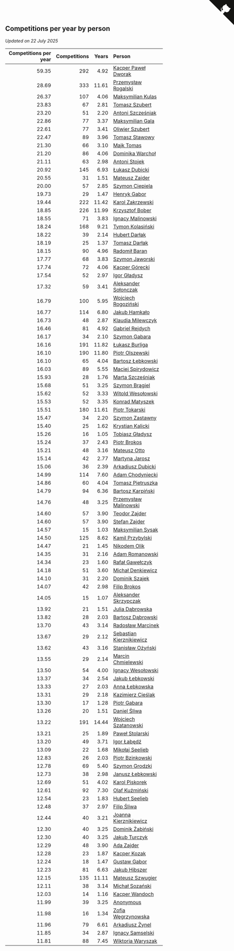 ## Competitions per year by person

*Updated on 22 July 2025*

| Competitions per year | Competitions | Years | Person |
| ---: | ---: | ---: | :--- |
| 59.35 | 292 | 4.92 | [Kacper Paweł Dworak](https://www.worldcubeassociation.org/persons/2020DWOR01) |
| 28.69 | 333 | 11.61 | [Przemysław Rogalski](https://www.worldcubeassociation.org/persons/2013ROGA02) |
| 26.37 | 107 | 4.06 | [Maksymilian Kulas](https://www.worldcubeassociation.org/persons/2021KULA02) |
| 23.83 | 67 | 2.81 | [Tomasz Szubert](https://www.worldcubeassociation.org/persons/2022SZUB02) |
| 23.20 | 51 | 2.20 | [Antoni Szcześniak](https://www.worldcubeassociation.org/persons/2023SZCZ04) |
| 22.86 | 77 | 3.37 | [Maksymilian Gala](https://www.worldcubeassociation.org/persons/2022GALA01) |
| 22.61 | 77 | 3.41 | [Oliwier Szubert](https://www.worldcubeassociation.org/persons/2022SZUB01) |
| 22.47 | 89 | 3.96 | [Tomasz Stawowy](https://www.worldcubeassociation.org/persons/2021STAW01) |
| 21.30 | 66 | 3.10 | [Majk Tomas](https://www.worldcubeassociation.org/persons/2022TOMA05) |
| 21.20 | 86 | 4.06 | [Dominika Warchoł](https://www.worldcubeassociation.org/persons/2021WARC01) |
| 21.11 | 63 | 2.98 | [Antoni Stojek](https://www.worldcubeassociation.org/persons/2022STOJ03) |
| 20.92 | 145 | 6.93 | [Łukasz Dubicki](https://www.worldcubeassociation.org/persons/2018DUBI01) |
| 20.55 | 31 | 1.51 | [Mateusz Zajder](https://www.worldcubeassociation.org/persons/2024ZAJD01) |
| 20.00 | 57 | 2.85 | [Szymon Ciepiela](https://www.worldcubeassociation.org/persons/2022CIEP01) |
| 19.73 | 29 | 1.47 | [Henryk Gabor](https://www.worldcubeassociation.org/persons/2024GABO02) |
| 19.44 | 222 | 11.42 | [Karol Zakrzewski](https://www.worldcubeassociation.org/persons/2014ZAKR01) |
| 18.85 | 226 | 11.99 | [Krzysztof Bober](https://www.worldcubeassociation.org/persons/2013BOBE01) |
| 18.55 | 71 | 3.83 | [Ignacy Malinowski](https://www.worldcubeassociation.org/persons/2021MALI02) |
| 18.24 | 168 | 9.21 | [Tymon Kolasiński](https://www.worldcubeassociation.org/persons/2016KOLA02) |
| 18.22 | 39 | 2.14 | [Hubert Darłak](https://www.worldcubeassociation.org/persons/2023DARL03) |
| 18.19 | 25 | 1.37 | [Tomasz Darłak](https://www.worldcubeassociation.org/persons/2024DARL01) |
| 18.15 | 90 | 4.96 | [Radomił Baran](https://www.worldcubeassociation.org/persons/2020BARA02) |
| 17.77 | 68 | 3.83 | [Szymon Jaworski](https://www.worldcubeassociation.org/persons/2021JAWO01) |
| 17.74 | 72 | 4.06 | [Kacper Górecki](https://www.worldcubeassociation.org/persons/2021GORE01) |
| 17.54 | 52 | 2.97 | [Igor Gładysz](https://www.worldcubeassociation.org/persons/2022GLAD01) |
| 17.32 | 59 | 3.41 | [Aleksander Sołonczak](https://www.worldcubeassociation.org/persons/2022SOLO01) |
| 16.79 | 100 | 5.95 | [Wojciech Rogoziński](https://www.worldcubeassociation.org/persons/2019ROGO04) |
| 16.77 | 114 | 6.80 | [Jakub Hamkało](https://www.worldcubeassociation.org/persons/2018HAMK01) |
| 16.73 | 48 | 2.87 | [Klaudia Milewczyk](https://www.worldcubeassociation.org/persons/2022MILE05) |
| 16.46 | 81 | 4.92 | [Gabriel Rejdych](https://www.worldcubeassociation.org/persons/2020REJD01) |
| 16.17 | 34 | 2.10 | [Szymon Gabara](https://www.worldcubeassociation.org/persons/2023GABA01) |
| 16.16 | 191 | 11.82 | [Łukasz Burliga](https://www.worldcubeassociation.org/persons/2013BURL01) |
| 16.10 | 190 | 11.80 | [Piotr Olszewski](https://www.worldcubeassociation.org/persons/2013OLSZ02) |
| 16.10 | 65 | 4.04 | [Bartosz Łebkowski](https://www.worldcubeassociation.org/persons/2021LEBK01) |
| 16.03 | 89 | 5.55 | [Maciej Spirydowicz](https://www.worldcubeassociation.org/persons/2020SPIR01) |
| 15.93 | 28 | 1.76 | [Marta Szcześniak](https://www.worldcubeassociation.org/persons/2023SZCZ07) |
| 15.68 | 51 | 3.25 | [Szymon Brągiel](https://www.worldcubeassociation.org/persons/2022BRAG03) |
| 15.62 | 52 | 3.33 | [Witold Wesołowski](https://www.worldcubeassociation.org/persons/2022WESO01) |
| 15.53 | 52 | 3.35 | [Konrad Matyszek](https://www.worldcubeassociation.org/persons/2022MATY02) |
| 15.51 | 180 | 11.61 | [Piotr Tokarski](https://www.worldcubeassociation.org/persons/2013TOKA01) |
| 15.47 | 34 | 2.20 | [Szymon Zastawny](https://www.worldcubeassociation.org/persons/2023ZAST01) |
| 15.40 | 25 | 1.62 | [Krystian Kalicki](https://www.worldcubeassociation.org/persons/2023KALI10) |
| 15.26 | 16 | 1.05 | [Tobiasz Gładysz](https://www.worldcubeassociation.org/persons/2024GLAD02) |
| 15.24 | 37 | 2.43 | [Piotr Brokos](https://www.worldcubeassociation.org/persons/2023BROK01) |
| 15.21 | 48 | 3.16 | [Mateusz Otto](https://www.worldcubeassociation.org/persons/2022OTTO01) |
| 15.14 | 42 | 2.77 | [Martyna Jarosz](https://www.worldcubeassociation.org/persons/2022JARO01) |
| 15.06 | 36 | 2.39 | [Arkadiusz Dubicki](https://www.worldcubeassociation.org/persons/2023DUBI01) |
| 14.99 | 114 | 7.60 | [Adam Chodyniecki](https://www.worldcubeassociation.org/persons/2017CHOD02) |
| 14.86 | 60 | 4.04 | [Tomasz Pietruszka](https://www.worldcubeassociation.org/persons/2021PIET01) |
| 14.79 | 94 | 6.36 | [Bartosz Karpiński](https://www.worldcubeassociation.org/persons/2019KARP03) |
| 14.76 | 48 | 3.25 | [Przemysław Malinowski](https://www.worldcubeassociation.org/persons/2022MALI01) |
| 14.60 | 57 | 3.90 | [Teodor Zajder](https://www.worldcubeassociation.org/persons/2021ZAJD03) |
| 14.60 | 57 | 3.90 | [Stefan Zajder](https://www.worldcubeassociation.org/persons/2021ZAJD02) |
| 14.57 | 15 | 1.03 | [Maksymilian Sysak](https://www.worldcubeassociation.org/persons/2024SYSA01) |
| 14.50 | 125 | 8.62 | [Kamil Przybylski](https://www.worldcubeassociation.org/persons/2016PRZY01) |
| 14.47 | 21 | 1.45 | [Nikodem Olik](https://www.worldcubeassociation.org/persons/2024OLIK01) |
| 14.35 | 31 | 2.16 | [Adam Romanowski](https://www.worldcubeassociation.org/persons/2023ROMA10) |
| 14.34 | 23 | 1.60 | [Rafał Gawełczyk](https://www.worldcubeassociation.org/persons/2023GAWE01) |
| 14.18 | 51 | 3.60 | [Michał Denkiewicz](https://www.worldcubeassociation.org/persons/2021DENK01) |
| 14.10 | 31 | 2.20 | [Dominik Szajek](https://www.worldcubeassociation.org/persons/2023SZAJ01) |
| 14.07 | 42 | 2.98 | [Filip Brokos](https://www.worldcubeassociation.org/persons/2022BROK03) |
| 14.05 | 15 | 1.07 | [Aleksander Skrzypczak](https://www.worldcubeassociation.org/persons/2024SKRZ01) |
| 13.92 | 21 | 1.51 | [Julia Dąbrowska](https://www.worldcubeassociation.org/persons/2024DABR01) |
| 13.82 | 28 | 2.03 | [Bartosz Dąbrowski](https://www.worldcubeassociation.org/persons/2023DABR07) |
| 13.70 | 43 | 3.14 | [Radosław Marcinek](https://www.worldcubeassociation.org/persons/2022MARC05) |
| 13.67 | 29 | 2.12 | [Sebastian Kierznikiewicz](https://www.worldcubeassociation.org/persons/2023KIER02) |
| 13.62 | 43 | 3.16 | [Stanisław Ożyński](https://www.worldcubeassociation.org/persons/2022OZYN01) |
| 13.55 | 29 | 2.14 | [Marcin Chmielewski](https://www.worldcubeassociation.org/persons/2023CHMI01) |
| 13.50 | 54 | 4.00 | [Ignacy Wesołowski](https://www.worldcubeassociation.org/persons/2021WESO01) |
| 13.37 | 34 | 2.54 | [Jakub Łebkowski](https://www.worldcubeassociation.org/persons/2023LEBK01) |
| 13.33 | 27 | 2.03 | [Anna Łebkowska](https://www.worldcubeassociation.org/persons/2023LEBK04) |
| 13.31 | 29 | 2.18 | [Kazimierz Cieślak](https://www.worldcubeassociation.org/persons/2023CIES01) |
| 13.30 | 17 | 1.28 | [Piotr Gabara](https://www.worldcubeassociation.org/persons/2024GABA02) |
| 13.26 | 20 | 1.51 | [Daniel Śliwa](https://www.worldcubeassociation.org/persons/2024SLIW01) |
| 13.22 | 191 | 14.44 | [Wojciech Szatanowski](https://www.worldcubeassociation.org/persons/2011SZAT01) |
| 13.21 | 25 | 1.89 | [Paweł Stolarski](https://www.worldcubeassociation.org/persons/2023STOL04) |
| 13.20 | 49 | 3.71 | [Igor Łabędź](https://www.worldcubeassociation.org/persons/2021LABE01) |
| 13.09 | 22 | 1.68 | [Mikołaj Seelieb](https://www.worldcubeassociation.org/persons/2023SEEL04) |
| 12.83 | 26 | 2.03 | [Piotr Bzinkowski](https://www.worldcubeassociation.org/persons/2023BZIN01) |
| 12.78 | 69 | 5.40 | [Szymon Grodzki](https://www.worldcubeassociation.org/persons/2020GROD01) |
| 12.73 | 38 | 2.98 | [Janusz Łebkowski](https://www.worldcubeassociation.org/persons/2022LEBK01) |
| 12.69 | 51 | 4.02 | [Karol Piskorek](https://www.worldcubeassociation.org/persons/2021PISK01) |
| 12.61 | 92 | 7.30 | [Olaf Kuźmiński](https://www.worldcubeassociation.org/persons/2018KUZM02) |
| 12.54 | 23 | 1.83 | [Hubert Seelieb](https://www.worldcubeassociation.org/persons/2023SEEL02) |
| 12.48 | 37 | 2.97 | [Filip Śliwa](https://www.worldcubeassociation.org/persons/2022SLIW01) |
| 12.44 | 40 | 3.21 | [Joanna Kierznikiewicz](https://www.worldcubeassociation.org/persons/2022KIER01) |
| 12.30 | 40 | 3.25 | [Dominik Żabiński](https://www.worldcubeassociation.org/persons/2022ZABI01) |
| 12.30 | 40 | 3.25 | [Jakub Turczyk](https://www.worldcubeassociation.org/persons/2022TURC02) |
| 12.29 | 48 | 3.90 | [Ada Zajder](https://www.worldcubeassociation.org/persons/2021ZAJD01) |
| 12.28 | 23 | 1.87 | [Kacper Kozak](https://www.worldcubeassociation.org/persons/2023KOZA05) |
| 12.24 | 18 | 1.47 | [Gustaw Gabor](https://www.worldcubeassociation.org/persons/2024GABO01) |
| 12.23 | 81 | 6.63 | [Jakub Hibszer](https://www.worldcubeassociation.org/persons/2018HIBS01) |
| 12.15 | 135 | 11.11 | [Mateusz Szwugier](https://www.worldcubeassociation.org/persons/2014SZWU01) |
| 12.11 | 38 | 3.14 | [Michał Sozański](https://www.worldcubeassociation.org/persons/2022SOZA02) |
| 12.03 | 14 | 1.16 | [Kacper Wandoch](https://www.worldcubeassociation.org/persons/2024WAND01) |
| 11.99 | 39 | 3.25 | [Anonymous](https://www.worldcubeassociation.org/persons/2022ANON03) |
| 11.98 | 16 | 1.34 | [Zofia Węgrzynowska](https://www.worldcubeassociation.org/persons/2024WEGR01) |
| 11.96 | 79 | 6.61 | [Arkadiusz Żynel](https://www.worldcubeassociation.org/persons/2018ZYNE01) |
| 11.85 | 34 | 2.87 | [Ignacy Samselski](https://www.worldcubeassociation.org/persons/2022SAMS03) |
| 11.81 | 88 | 7.45 | [Wiktoria Waryszak](https://www.worldcubeassociation.org/persons/2018WARY01) |


<a href="https://github.com/maxidragon/wca_statistics_pl" class="github-corner" aria-label="View source on Github"><svg width="80" height="80" viewBox="0 0 250 250" style="fill:#151513; color:#fff; position: absolute; top: 0; border: 0; right: 0;" aria-hidden="true"><path d="M0,0 L115,115 L130,115 L142,142 L250,250 L250,0 Z"></path><path d="M128.3,109.0 C113.8,99.7 119.0,89.6 119.0,89.6 C122.0,82.7 120.5,78.6 120.5,78.6 C119.2,72.0 123.4,76.3 123.4,76.3 C127.3,80.9 125.5,87.3 125.5,87.3 C122.9,97.6 130.6,101.9 134.4,103.2" fill="currentColor" style="transform-origin: 130px 106px;" class="octo-arm"></path><path d="M115.0,115.0 C114.9,115.1 118.7,116.5 119.8,115.4 L133.7,101.6 C136.9,99.2 139.9,98.4 142.2,98.6 C133.8,88.0 127.5,74.4 143.8,58.0 C148.5,53.4 154.0,51.2 159.7,51.0 C160.3,49.4 163.2,43.6 171.4,40.1 C171.4,40.1 176.1,42.5 178.8,56.2 C183.1,58.6 187.2,61.8 190.9,65.4 C194.5,69.0 197.7,73.2 200.1,77.6 C213.8,80.2 216.3,84.9 216.3,84.9 C212.7,93.1 206.9,96.0 205.4,96.6 C205.1,102.4 203.0,107.8 198.3,112.5 C181.9,128.9 168.3,122.5 157.7,114.1 C157.9,116.9 156.7,120.9 152.7,124.9 L141.0,136.5 C139.8,137.7 141.6,141.9 141.8,141.8 Z" fill="currentColor" class="octo-body"></path></svg></a><style>.github-corner:hover .octo-arm{animation:octocat-wave 560ms ease-in-out}@keyframes octocat-wave{0%,100%{transform:rotate(0)}20%,60%{transform:rotate(-25deg)}40%,80%{transform:rotate(10deg)}}@media (max-width:500px){.github-corner:hover .octo-arm{animation:none}.github-corner .octo-arm{animation:octocat-wave 560ms ease-in-out}}</style>

